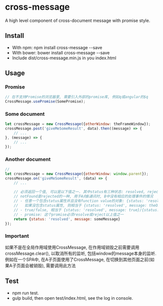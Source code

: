 # cross-message
A high level component of cross-document message with promise style.


## Install
- With npm: npm install cross-message --save
- With bower: bower install cross-message --save
- Include dist/cross-message.min.js in you index.html


## Usage
### Promise
```javascript
// 在不支持Promise的浏览器里, 需要引入外部的promise库, 例如q或angular的$q
CrossMessage.usePromise(SomePromise);
```

### Some document
```javascript
let crossMessage = new CrossMessage({otherWindow: theFrameWindow});
crossMessage.post('giveMeSomeResult', data).then((message) => {
    // ...
}, (message) => {
    // ...
});
```

### Another document
```javascript
//
let crossMessage = new CrossMessage({otherWindow: window.parent});
crossMessage.on('giveMeSomeResult', (data) => {
    // ...
    
    // 必须返回一个值, 可以是以下值之一. 其中status有三种状态: resolved, rejected, notFound.
    // notFound是rejected的一种, 用于A向B通讯时, B中没有相应的处理事件的情况
    // - 任意一个包含status属性并且没有function value的对象: {status: 'resolved', message: 'xxxx'}
    //   如果没包含status属性, 则相当于 {status: 'resolved', message: theObject}
    // - true/false, 相当于 {status: 'resolved', message: true}/{status: 'rejected', message: false}
    // - promise: 这个promise必须resolve或reject以上值之一
    return {status: 'resolved', message: someMessage}
});
```

### Important
如果不是在全局作用域使用CrossMessage, 在作用域销毁之前需要调用crossMessage.clear(), 以取消所有的监听, 包括window的message本身的监听.
例如在一个SPA中, 在A子页面使用了CrossMessage, 在切换到其他页面之前(如果A子页面会被销毁), 需要调用此方法


## Test
- npm run test.
- gulp build, then open test/index.html, see the log in console.
